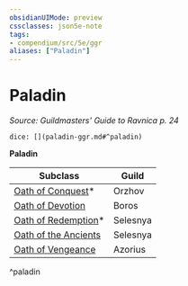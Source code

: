 ```yaml
---
obsidianUIMode: preview
cssclasses: json5e-note
tags:
- compendium/src/5e/ggr
aliases: ["Paladin"]
---
```

# Paladin
*Source: Guildmasters' Guide to Ravnica p. 24* 

`dice: [](paladin-ggr.md#^paladin)`

**Paladin**

| Subclass | Guild |
|----------|-------|
| [Oath of Conquest](paladin-oath-of-conquest-xge.md)* | Orzhov |
| [Oath of Devotion](paladin-oath-of-devotion.md) | Boros |
| [Oath of Redemption](paladin-oath-of-redemption-xge.md)* | Selesnya |
| [Oath of the Ancients](paladin-oath-of-the-ancients.md) | Selesnya |
| [Oath of Vengeance](paladin-oath-of-vengeance.md) | Azorius |
^paladin